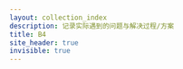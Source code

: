 ```yaml
---
layout: collection_index
description: 记录实际遇到的问题与解决过程/方案
title: B4
site_header: true
invisible: true
---
```

